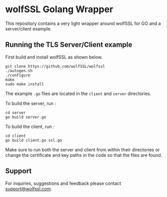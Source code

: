 # wolfSSL Golang Wrapper

This repository contains a very light wrapper around wolfSSL for GO and a server/client example. 

## Running the TLS Server/Client example

First build and install wolfSSL as shown below.

```
git clone https://github.com/wolfSSL/wolfssl
./autogen.sh
./configure
make
sudo make install
``` 

The example `.go` files are located in the `client` and `server` directories. 

To build the server, run :
```
cd server
go build server.go
```

To build the client, run :
```
cd client
go build client.go ssl.go
```

Make sure to run both the server and client from within their directories or change the certificate and key paths in the code so that the files are found.

## Support

For inquiries, suggestions and feedback please contact support@wolfssl.com.
